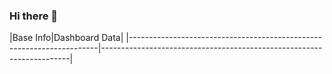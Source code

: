 ### Hi there 👋
|Base Info|Dashboard Data| |----------------------------------------------------------------------|----------------------------------------------------------------------|
<!--
**JiWangStudy/JiWangStudy** is a ✨ _special_ ✨ repository because its `README.md` (this file) appears on your GitHub profile.

Here are some ideas to get you started:

- 🔭 I’m currently working on Automation Industry
- 🌱 I’m currently learning Mechanical Engineering
- 👯 I’m looking to collaborate on matlab/python/Automation programming
- 🤔 I’m looking for help with ...
- 💬 Ask me about ...
- 📫 How to reach me: wangji3718@gmail.com
- 😄 Pronouns: ...
- ⚡ Fun fact: ...
-->
